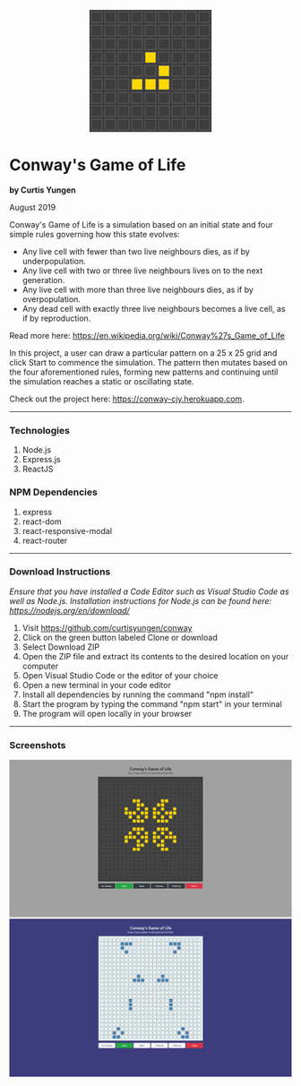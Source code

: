 <p align="center">
  <img src="./src/images/conway.png" alt="logo" />
</p>

# Conway's Game of Life
**by Curtis Yungen**

August 2019

Conway's Game of Life is a simulation based on an initial state and four simple rules governing how this state evolves:

* Any live cell with fewer than two live neighbours dies, as if by underpopulation.
* Any live cell with two or three live neighbours lives on to the next generation.
* Any live cell with more than three live neighbours dies, as if by overpopulation.
* Any dead cell with exactly three live neighbours becomes a live cell, as if by reproduction.

Read more here: https://en.wikipedia.org/wiki/Conway%27s_Game_of_Life

In this project, a user can draw a particular pattern on a 25 x 25 grid and click Start to commence the simulation. The pattern then mutates based on the four aforementioned rules, forming new patterns and continuing until the simulation reaches a static or oscillating state.

Check out the project here: https://conway-cjy.herokuapp.com.

<hr/>

### Technologies
1) Node.js
2) Express.js
3) ReactJS

### NPM Dependencies
1) express
2) react-dom
3) react-responsive-modal
4) react-router

<hr/>

### Download Instructions

*Ensure that you have installed a Code Editor such as Visual Studio Code as well as Node.js.
Installation instructions for Node.js can be found here: https://nodejs.org/en/download/*

1) Visit https://github.com/curtisyungen/conway
2) Click on the green button labeled Clone or download
3) Select Download ZIP
4) Open the ZIP file and extract its contents to the desired location on your computer
5) Open Visual Studio Code or the editor of your choice
6) Open a new terminal in your code editor
7) Install all dependencies by running the command "npm install"
8) Start the program by typing the command "npm start" in your terminal
9) The program will open locally in your browser

<hr/>

### Screenshots

![](./src/images/screenshot1.png)
<br/>
![](./src/images/screenshot2.png)
<br/>

